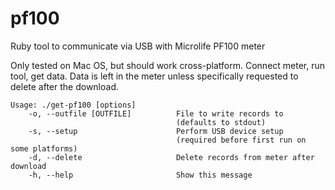 # pf100
Ruby tool to communicate via USB with Microlife PF100 meter

Only tested on Mac OS, but should work cross-platform.
Connect meter, run tool, get data. Data is left in the meter unless specifically requested to delete after the download.
```
Usage: ./get-pf100 [options]
    -o, --outfile [OUTFILE]          File to write records to
                                     (defaults to stdout)
    -s, --setup                      Perform USB device setup
                                     (required before first run on some platforms)
    -d, --delete                     Delete records from meter after download
    -h, --help                       Show this message
```
